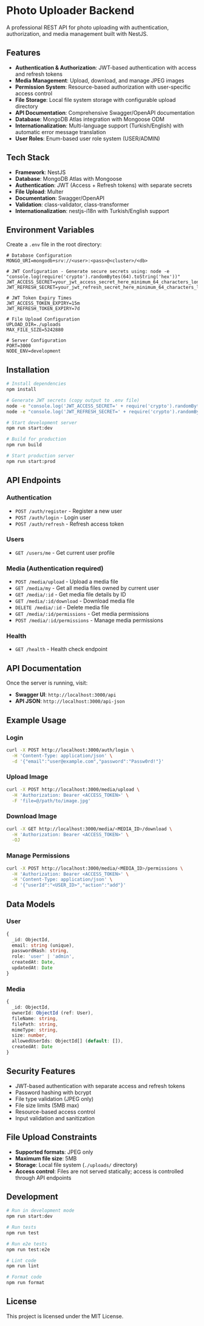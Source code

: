 # Photo Uploader Backend

A professional REST API for photo uploading with authentication, authorization, and media management built with NestJS.

## Features

- **Authentication & Authorization**: JWT-based authentication with access and refresh tokens
- **Media Management**: Upload, download, and manage JPEG images
- **Permission System**: Resource-based authorization with user-specific access control
- **File Storage**: Local file system storage with configurable upload directory
- **API Documentation**: Comprehensive Swagger/OpenAPI documentation
- **Database**: MongoDB Atlas integration with Mongoose ODM
- **Internationalization**: Multi-language support (Turkish/English) with automatic error message translation
- **User Roles**: Enum-based user role system (USER/ADMIN)

## Tech Stack

- **Framework**: NestJS
- **Database**: MongoDB Atlas with Mongoose
- **Authentication**: JWT (Access + Refresh tokens) with separate secrets
- **File Upload**: Multer
- **Documentation**: Swagger/OpenAPI
- **Validation**: class-validator, class-transformer
- **Internationalization**: nestjs-i18n with Turkish/English support

## Environment Variables

Create a `.env` file in the root directory:

```env
# Database Configuration
MONGO_URI=mongodb+srv://<user>:<pass>@<cluster>/<db>

# JWT Configuration - Generate secure secrets using: node -e "console.log(require('crypto').randomBytes(64).toString('hex'))"
JWT_ACCESS_SECRET=your_jwt_access_secret_here_minimum_64_characters_long
JWT_REFRESH_SECRET=your_jwt_refresh_secret_here_minimum_64_characters_long

# JWT Token Expiry Times
JWT_ACCESS_TOKEN_EXPIRY=15m
JWT_REFRESH_TOKEN_EXPIRY=7d

# File Upload Configuration
UPLOAD_DIR=./uploads
MAX_FILE_SIZE=5242880

# Server Configuration
PORT=3000
NODE_ENV=development
```

## Installation

```bash
# Install dependencies
npm install

# Generate JWT secrets (copy output to .env file)
node -e "console.log('JWT_ACCESS_SECRET=' + require('crypto').randomBytes(64).toString('hex'))"
node -e "console.log('JWT_REFRESH_SECRET=' + require('crypto').randomBytes(64).toString('hex'))"

# Start development server
npm run start:dev

# Build for production
npm run build

# Start production server
npm run start:prod
```

## API Endpoints

### Authentication
- `POST /auth/register` - Register a new user
- `POST /auth/login` - Login user
- `POST /auth/refresh` - Refresh access token

### Users
- `GET /users/me` - Get current user profile

### Media (Authentication required)
- `POST /media/upload` - Upload a media file
- `GET /media/my` - Get all media files owned by current user
- `GET /media/:id` - Get media file details by ID
- `GET /media/:id/download` - Download media file
- `DELETE /media/:id` - Delete media file
- `GET /media/:id/permissions` - Get media permissions
- `POST /media/:id/permissions` - Manage media permissions

### Health
- `GET /health` - Health check endpoint

## API Documentation

Once the server is running, visit:
- **Swagger UI**: `http://localhost:3000/api`
- **API JSON**: `http://localhost:3000/api-json`

## Example Usage

### Login
```bash
curl -X POST http://localhost:3000/auth/login \
  -H 'Content-Type: application/json' \
  -d '{"email":"user@example.com","password":"Passw0rd!"}'
```

### Upload Image
```bash
curl -X POST http://localhost:3000/media/upload \
  -H 'Authorization: Bearer <ACCESS_TOKEN>' \
  -F 'file=@/path/to/image.jpg'
```

### Download Image
```bash
curl -X GET http://localhost:3000/media/<MEDIA_ID>/download \
  -H 'Authorization: Bearer <ACCESS_TOKEN>' \
  -OJ
```

### Manage Permissions
```bash
curl -X POST http://localhost:3000/media/<MEDIA_ID>/permissions \
  -H 'Authorization: Bearer <ACCESS_TOKEN>' \
  -H 'Content-Type: application/json' \
  -d '{"userId":"<USER_ID>","action":"add"}'
```

## Data Models

### User
```typescript
{
  _id: ObjectId,
  email: string (unique),
  passwordHash: string,
  role: 'user' | 'admin',
  createdAt: Date,
  updatedAt: Date
}
```

### Media
```typescript
{
  _id: ObjectId,
  ownerId: ObjectId (ref: User),
  fileName: string,
  filePath: string,
  mimeType: string,
  size: number,
  allowedUserIds: ObjectId[] (default: []),
  createdAt: Date
}
```

## Security Features

- JWT-based authentication with separate access and refresh tokens
- Password hashing with bcrypt
- File type validation (JPEG only)
- File size limits (5MB max)
- Resource-based access control
- Input validation and sanitization

## File Upload Constraints

- **Supported formats**: JPEG only
- **Maximum file size**: 5MB
- **Storage**: Local file system (`./uploads/` directory)
- **Access control**: Files are not served statically; access is controlled through API endpoints

## Development

```bash
# Run in development mode
npm run start:dev

# Run tests
npm run test

# Run e2e tests
npm run test:e2e

# Lint code
npm run lint

# Format code
npm run format
```

## License

This project is licensed under the MIT License.
